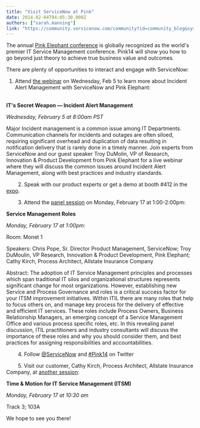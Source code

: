 ```yaml
---
title: "Visit ServiceNow at Pink"
date: 2014-02-04T04:05:30.000Z
authors: ["sarah.manning"]
link: "https://community.servicenow.com/community?id=community_blog&sys_id=b09d6a69dbd0dbc01dcaf3231f9619f3"
---
```

<p class="p1">The annual <a title="ww.pinkelephant.com/Pink14/" href="https://www.pinkelephant.com/Pink14/">Pink Elephant conference</a> is globally recognized as the world's premier IT Service Management conference. Pink14 will show you how to go beyond just theory to achieve true business value and outcomes.</p><p class="p2"></p><p class="p1">There are plenty of opportunities to interact and engage with ServiceNow:</p><p class="p1"></p><ol class="ol1"><li>Attend <a title="fo.servicenow.com/LP=2139" href="http://info.servicenow.com/LP=2139">the webinar</a> on Wednesday, Feb 5 to learn more about Incident Alert Management with ServiceNow and Pink Elephant:<br/><br/></li></ol><p class="p1"><strong>IT's Secret Weapon — Incident Alert Management</strong></p><p class="p1"><em>Wednesday, February 5 at 8:00am PST</em></p><p class="p3">Major Incident management is a common issue among IT Departments. Communication channels for incidents and outages are often siloed, requiring significant overhead and duplication of data resulting in notification delivery that is rarely done in a timely manner. Join experts from ServiceNow and our guest speaker Troy DuMolin, VP of Research, Innovation &amp; Product Development from Pink Elephant for a live webinar where they will discuss the common issues around Incident Alert Management, along with best practices and industry standards.</p><p class="p4"></p><p class="p3">         2. Speak with our product experts or get a demo at booth #412 in the <a title="w.pinkelephant.com/Pink14/ExhibitionShowcase/Exhibitors/" href="http://www.pinkelephant.com/Pink14/ExhibitionShowcase/Exhibitors/">expo</a>.</p><p class="p4"></p><p class="p3">         3. Attend the <a title="w.pinkelephant.com/Pink14/ProgramDetails/SessionDescriptions/#312" href="http://www.pinkelephant.com/Pink14/ProgramDetails/SessionDescriptions/#312">panel session</a> on Monday, February 17 at 1:00-2:00pm:</p><p class="p4"></p><p class="p1"><strong>Service Management Roles</strong></p><p class="p1"><em>Monday, February 17 at 1:00pm:</em></p><p class="p1"><span class="s2">Room</span>: Monet 1</p><p class="p1"><span class="s2">Speakers</span>: Chris Pope, Sr. Director Product Management, ServiceNow; Troy DuMoulin, VP Research, Innovation &amp; Product Development, Pink Elephant; Cathy Kirch, Process Architect, Allstate Insurance Company</p><p class="p2"></p><p class="p1"><span class="s2">Abstract</span>: The adoption of IT Service Management principles and processes which span traditional IT silos and organizational structures represents significant change for most organizations. However, establishing new Service and Process Governance and roles is a critical success factor for your ITSM improvement initiatives. Within ITIL there are many roles that help to focus others on, and manage key process for the delivery of effective and efficient IT services. These roles include Process Owners, Business Relationship Managers, an emerging concept of a Service Management Office and various process specific roles, etc. In this revealing panel discussion, ITIL practitioners and industry consultants will discuss the importance of these roles and why you should consider them, and best practices for assigning responsibilities and accountabilities.</p><p class="p2"></p><p class="p1">         4. Follow <a title="witter.com/servicenow" href="https://twitter.com/servicenow">@ServiceNow</a> and <a title="witter.com/search?q=%23pink14&src=hash&f=realtime" href="https://twitter.com/search?q=%23pink14&amp;src=hash&amp;f=realtime">#Pink14</a> on Twitter</p><p class="p2"></p><p class="p1">         5. Visit our customer, Cathy Kirch, Process Architect, Allstate Insurance Company, at <a title="w.pinkelephant.com/Pink14/ProgramDetails/SessionDescriptions/#103A" href="http://www.pinkelephant.com/Pink14/ProgramDetails/SessionDescriptions/#103A">another session</a>:</p><p class="p2"></p><p class="p1"><strong>Time &amp; Motion for IT Service Management (ITSM)</strong></p><p class="p1"><em>Monday, February 17 at 10:30 am</em></p><p class="p1">Track 3; 103A</p><p class="p2"></p><p class="p2"></p><p class="p1">We hope to see you there!</p>